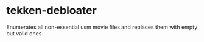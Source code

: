 # tekken-debloater

Enumerates all non-essential usm movie files and replaces them with empty but valid ones
